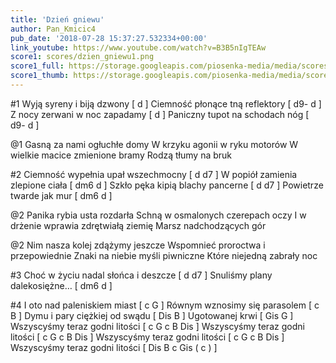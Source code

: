 ```yaml
---
title: 'Dzień gniewu'
author: Pan_Kmicic4
pub_date: '2018-07-28 15:37:27.532334+00:00'
link_youtube: https://www.youtube.com/watch?v=B3B5nIgTEAw
score1: scores/dzien_gniewu1.png
score1_full: https://storage.googleapis.com/piosenka-media/media/scores/dzien_gniewu1.png
score1_thumb: https://storage.googleapis.com/piosenka-media/media/scores/dzien_gniewu1.png.180x0_q85_upscale.png
---
```


#1
Wyją syreny i biją dzwony [ d ]
Ciemność płonące tną reflektory [ d9- d ]
Z nocy zerwani w noc zapadamy [ d ]
Paniczny tupot na schodach nóg [ d9- d ]

@1
Gasną za nami ogłuchłe domy
W krzyku agonii w ryku motorów
W wielkie macice zmienione bramy 
Rodzą tłumy na bruk

#2
Ciemność wypełnia upał wszechmocny [ d d7 ]
W popiół zamienia zlepione ciała [ dm6 d ]
Szkło pęka kipią blachy pancerne [ d d7 ]
Powietrze twarde jak mur [ dm6 d ]

@2
Panika rybia usta rozdarła
Schną w osmalonych czerepach oczy
I w drżenie wprawia zdrętwiałą ziemię
Marsz nadchodzących gór

@2
Nim nasza kolej zdążymy jeszcze
Wspomnieć proroctwa i przepowiednie
Znaki na niebie myśli piwniczne
Które niejedną zabrały noc

#3
Choć w życiu nadal słońca i deszcze [ d d7 ]
Snuliśmy plany dalekosiężne… [ dm6 d ]

#4
I oto nad paleniskiem miast [ c G ]
Równym wznosimy się parasolem [ c B ]
Dymu i pary ciężkiej od swądu [ Dis B ]
Ugotowanej krwi [ Gis G ]
Wszyscyśmy teraz godni litości [ c G c B Dis ]
Wszyscyśmy teraz godni litości [ c G c B Dis ]
Wszyscyśmy teraz godni litości [ c G c B Dis ]
Wszyscyśmy teraz godni litości [ Dis B c Gis ( c ) ]